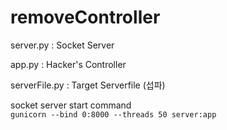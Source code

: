 # removeController

server.py : Socket Server  

app.py : Hacker's Controller  

serverFile.py : Target Serverfile (섭파)  



socket server start command  
`gunicorn --bind 0:8000 --threads 50 server:app`